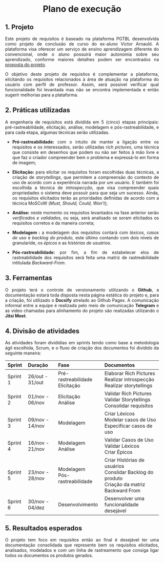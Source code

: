 # <center> Plano de execução

<div align="justify">

## 1. Projeto
Este projeto de requisitos é baseado na plataforma PGTBL desenvolvida como projeto de conclusão de curso do ex-aluno Victor Arnauld. A plataforma visa oferecer um serviço de ensino aprendizagem diferente do convencional, onde o aluno possuirá maior autonomia sobre seu aprendizado, conforme maiores detalhes podem ser encontrados na [proposta do projeto](/pages/proposta.md).

O objetivo deste projeto de requisitos é complementar a plataforma, elicitando os requisitos relacionados à área de atuação na plataforma do usuário com perfil de professor. Assim, será possível verificar qual funcionalidade foi levantada mas não se encontra implementada e então sugerir melhorias para a plataforma.

## 2. Práticas utilizadas
A engenharia de requisitos está dividida em 5 (cinco) etapas principais: pré-rastreabilidade, elicitação, análise, modelagem e pós-rastreabilidade, e para cada etapa, algumas técnicas serão utilizadas.

* **Pré-rastreabilidade:** com o intuito de manter a ligação entre os requisitos e os interessados, serão utilizadas *rich pictures*, uma técnica que consiste em desenhos que podem ou não ser feitos à mão livre e que faz o criador compreender bem o problema e expressá-lo em forma de imagem;

* **Elicitação:** para elicitar os requisitos foram escolhidas duas técnicas, a criação de *storytellings*, que permitem a compreensão do contexto de uso de acordo com a experiência narrada por um usuário. E também foi escolhida a técnica de *introspecção*, que visa compreender quais propriedades o sistema deve possuir para que seja um sucesso. Ainda, os requisitos elicitados terão as prioridades definidas de acordo com a técnica MoSCoW (*Must, Should, Could, Won't*);

* **Análise:** neste momento os requisitos levantados na fase anterior serão *verificados e validados*, ou seja, será analisado se soram elicitados os requisitos corretos e da maneira correta;

* **Modelagem :** a modelagem dos requisitos contará com *léxicos*, *casos de uso* e *backlog do produto*, este último contando com dois níveis de granularide, os *épicos* e as *histórias de usuários*. 

* **Pós-rastreabilidade:** por fim, a fim de estabelecer elos de rastreabilidade dos requisitos será feita uma matriz de rastreabilidade intitulada *Backward-From*. 

## 3. Ferramentas
O projeto terá o controle de versionamento utilizando o **Github**, a documentação estará toda disposta nesta página estática do projeto e, para a criação, foi utilizado o **Docsify** atrelado ao Github Pages. A comunicação informal entre a equipe é realizada pelo meio de comunicação **Telegram** e as vídeo chamadas para alinhamento do projeto são realizadas utilizando o **Jitsi Meet**.

## 4. Divisão de atividades
As atividades foram divididias em sprints tendo como base a metodologia ágil escolhida, Scrum, e o fluxo de criação dos documentos foi dividido da seguinte maneira:

| Sprint | Duração | Fase | Documentos |
|:-------|:--------|:-----|:-----------|
| Sprint 1 | 26/out - 31/out | Pré-rastreabilidade<br>Elicitação | Elaborar Rich Pictures<br>Realizar introspecção<br>Realizar storytellings |
| Sprint 2 | 01/nov - 06/nov | Elicitação<br>Análise| Validar Rich Pictures<br>Validar Storytellings<br>Consolidar requisitos |
| Sprint 3 | 09/nov - 14/nov | Modelagem | Criar Léxicos<br>Modelar casos de Uso<br>Especificar casos de uso|
| Sprint 4 | 16/nov - 21/nov | Modelagem<br>Análise | Validar Casos de Uso<br>Validar Léxicos<br>Criar Épicos|
| Sprint 5 | 23/nov - 28/nov | Modelagem<br>Pós-rastreabilidade | Criar Histórias de usuários<br>Conslidar Backlog do produto<br>Criação da matriz Backward From|
| Sprint 6 | 30/nov - 04/dez | Desenvolvimento | Desenvolver uma funcionalidade desejável |

## 5. Resultados esperados
O projeto tem foco em requisitos então ao final é desejável ter uma documentação consolidada que represente bem os requisitos elicitados, analisados, modelados e com um linha de rastreamento que consiga ligar todos os documentos os produtos gerados.


</div>